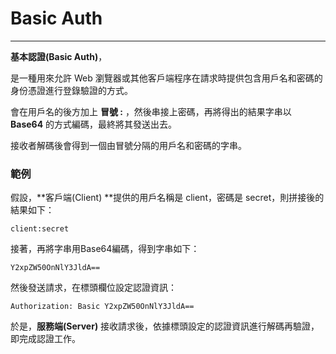 # Basic Auth

---

**基本認證\(Basic Auth\)**，

是一種用來允許 Web 瀏覽器或其他客戶端程序在請求時提供包含用戶名和密碼的身份憑證進行登錄驗證的方式。

會在用戶名的後方加上 **冒號 :** ，然後串接上密碼，再將得出的結果字串以 **Base64** 的方式編碼，最終將其發送出去。

接收者解碼後會得到一個由冒號分隔的用戶名和密碼的字串。

### 範例

假設，**客戶端\(Client\) **提供的用戶名稱是 client，密碼是 secret，則拼接後的結果如下：

`client:secret`

接著，再將字串用Base64編碼，得到字串如下：

`Y2xpZW50OnNlY3JldA==`

然後發送請求，在標頭欄位設定認證資訊：

`Authorization: Basic Y2xpZW50OnNlY3JldA==`

於是，**服務端\(Server\)** 接收請求後，依據標頭設定的認證資訊進行解碼再驗證，即完成認證工作。

